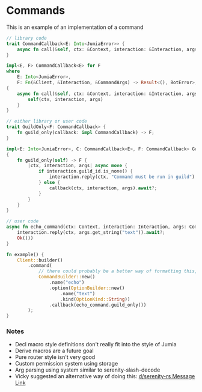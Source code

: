 # Commands

This is an example of an implementation of a command

```rust
// library code
trait CommandCallback<E: Into<JumiaError>> {
    async fn call(&self, ctx: &Context, interaction: &Interaction, args: &CommandArgs) -> Result<(), E>;
}

impl<E, F> CommandCallback<E> for F
where 
    E: Into<JumiaError>,
    F: Fn(&Client, &Interaction, &CommandArgs) -> Result<(), BotError>,
{
    async fn call(&self, ctx: &Context, interaction: &Interaction, args: &CommandArgs) -> Result<(), E> {
        self(ctx, interaction, args)
    }
}

// either library or user code
trait GuildOnly<F: CommandCallback> {
    fn guild_only(callback: impl CommandCallback) -> F;
}

impl<E: Into<JumiaError>, C: CommandCallback<E>, F: CommandCallback> GuildOnly<F> for C
{
    fn guild_only(self) -> F {
        |ctx, interaction, args| async move {
            if interaction.guild_id.is_none() {
                interaction.reply(ctx, "Command must be run in guild").await?;
            } else {
                callback(ctx, interaction, args).await?;
            }
        }
    }
}

// user code
async fn echo_command(ctx: Context, interaction: Interaction, args: CommandArgs) -> Result<(), BotError> {
    interaction.reply(ctx, args.get_string("text")).await?;
    Ok(())
}

fn example() {
    Client::builder()
        .command(
            // there could probably be a better way of formatting this, but for now it's good enough
            CommandBuilder::new()
                .name("echo")
                .option(OptionBuilder::new()
                    .name("text")
                    .kind(OptionKind::String))
                .callback(echo_command.guild_only())
        );
}
```

### Notes
- Decl macro style definitions don't really fit into the style of Jumia
- Derive macros are a future goal
- Pure router style isn't very good
- Custom permission system using storage
- Arg parsing using system similar to serenity-slash-decode
- Vicky suggested an alternative way of doing this:
  [d/serenity-rs Message Link](https://discord.com/channels/381880193251409931/381880193700069377/940070735349698600)
